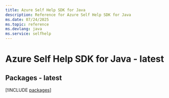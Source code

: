 ```yaml
---
title: Azure Self Help SDK for Java
description: Reference for Azure Self Help SDK for Java
ms.date: 07/24/2025
ms.topic: reference
ms.devlang: java
ms.service: selfhelp
---
```

# Azure Self Help SDK for Java - latest
## Packages - latest
[!INCLUDE [packages](self-help-index.md)]